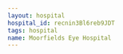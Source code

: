 ```yaml
---
layout: hospital
hospital_id: recnin3Bl6reb9JDT
tags: hospital
name: Moorfields Eye Hospital
---
```

